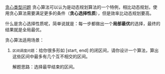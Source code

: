 [贪心类型问题](https://labuladong.github.io/algo/di-er-zhan-a01c6/tan-xin-le-9bedf/)
贪心算法可以认为是动态规划算法的一个特例，相比动态规划，使用贪心算法需要满足更多的条件（**贪心选择性质**），但是效率比动态规划要高。

什么是贪心选择性质呢，简单说就是：每一步都做出一个**局部最优**的选择，最终的结果就是全局最优。

贪心算法适用场景：

1. `区间调度问题`：给你很多形如 [start, end] 的闭区间，请你设计一个算法，算出这些区间中最多有几个互不相交的区间。

    解题思路：选择最早结束的区间。
